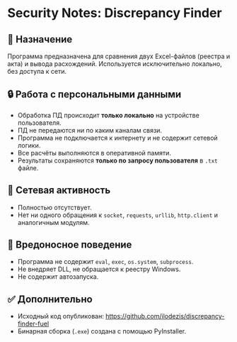 # Security Notes: Discrepancy Finder

## 📌 Назначение

Программа предназначена для сравнения двух Excel-файлов (реестра и акта) и вывода расхождений. Используется исключительно локально, без доступа к сети.

## 🔒 Работа с персональными данными

- Обработка ПД происходит **только локально** на устройстве пользователя.
- ПД не передаются ни по каким каналам связи.
- Программа не подключается к интернету и не содержит сетевой логики.
- Все расчёты выполняются в оперативной памяти.
- Результаты сохраняются **только по запросу пользователя** в `.txt` файле.

## 📡 Сетевая активность

- Полностью отсутствует.
- Нет ни одного обращения к `socket`, `requests`, `urllib`, `http.client` и аналогичным модулям.

## 🧪 Вредоносное поведение

- Программа не содержит `eval`, `exec`, `os.system`, `subprocess`.
- Не внедряет DLL, не обращается к реестру Windows.
- Не содержит автозапуска.

## ✅ Дополнительно

- Исходный код опубликован: https://github.com/ilodezis/discrepancy-finder-fuel
- Бинарная сборка (`.exe`) создана с помощью PyInstaller.